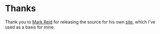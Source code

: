 Thanks
======
Thank you to [Mark Reid](https://github.com/mreid) for releasing the source for his own [site](https://github.com/mreid/mark.reid.name), which I've used as a basis for mine.